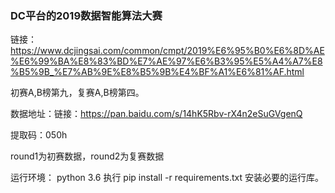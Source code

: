 ﻿### DC平台的2019数据智能算法大赛
链接：https://www.dcjingsai.com/common/cmpt/2019%E6%95%B0%E6%8D%AE%E6%99%BA%E8%83%BD%E7%AE%97%E6%B3%95%E5%A4%A7%E8%B5%9B_%E7%AB%9E%E8%B5%9B%E4%BF%A1%E6%81%AF.html

初赛A,B榜第九，复赛A,B榜第四。

数据地址：链接：https://pan.baidu.com/s/14hK5Rbv-rX4n2eSuGVgenQ 

提取码：050h 

round1为初赛数据，round2为复赛数据

运行环境：
python 3.6
执行 pip install -r requirements.txt 安装必要的运行库。

